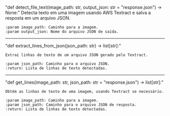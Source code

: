 "def detect_file_text(image_path: str, output_json: str = "response.json") -> None:"
    Detecta texto em uma imagem usando AWS Textract e salva a resposta em um arquivo JSON.

    :param image_path: Caminho para a imagem.
    :param output_json: Nome do arquivo JSON de saída.
____________________________________________________________________________________________
"def extract_lines_from_json(json_path: str) -> list[str]:"

    Extrai linhas de texto de um arquivo JSON gerado pelo Textract.

    :param json_path: Caminho para o arquivo JSON.
    :return: Lista de linhas de texto detectadas.
_____________________________________________________________________________________________
"def get_lines(image_path: str, json_path: str = "response.json") -> list[str]:"

    Obtém as linhas de texto de uma imagem, usando Textract se necessário.

    :param image_path: Caminho para a imagem.
    :param json_path: Caminho para o arquivo JSON de resposta.
    :return: Lista de linhas de texto detectadas.
